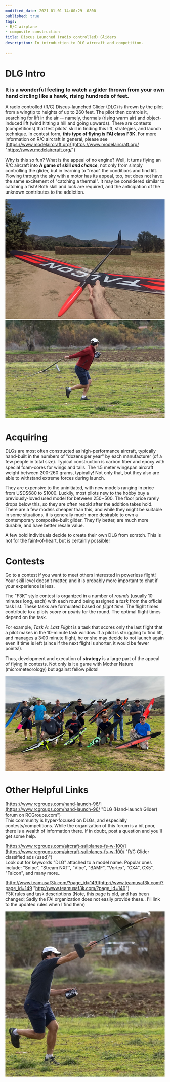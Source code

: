 ```yaml
---
modified_date: 2021-01-01 14:00:29 -0800
published: true
tags:
- R/C airplane
- composite construction
title: Discus Launched (radio controlled) Gliders
description: In introduction to DLG aircraft and competition.

---
```

# DLG Intro

### It is a wonderful feeling to watch a glider thrown from your own hand circling like a hawk, rising hundreds of feet.

A radio controlled (R/C) Discus-launched Glider (DLG) is thrown by the pilot from a wingtip to heights of up to 260 feet. The pilot then controls it, searching for lift in the air -- namely, thermals (rising warm air) and object-induced lift (wind hitting a hill and going upwards). There are contests (competitions) that test pilots' skill in finding this lift, strategies, and launch technique. In contest form, **this type of flying is FAI class F3K**. For more information on R/C aircraft in general, please see [https://www.modelaircraft.org/](https://www.modelaircraft.org/ "https://www.modelaircraft.org/")

Why is this so fun? What is the appeal of no engine? Well, it turns flying an R/C aircraft into **A game of skill _and chance_**, not only from simply controlling the glider, but in learning to "read" the conditions and find lift. Plowing through the sky with a motor has its appeal, too, but does not have the same excitement of "catching a thermal". It may be considered similar to catching a fish! Both skill and luck are required, and the anticipation of the unknown contributes to the addiction.

![](/uploads/img_20200718_124858_resize.jpg)![](/uploads/launch1.JPG)

# Acquiring

DLGs are most often constructed as high-performance aircraft, typically hand-built in the numbers of "dozens per year" by each manufacturer (of a few people in total size). Typical construction is carbon fiber and epoxy with special foam-cores for wings and tails. The 1.5 meter wingspan aircraft weight between 200-260 grams, typically! Not only that, but they also are able to withstand extreme forces during launch.

They are expensive to the uninitiated, with new models ranging in price from USD$680 to $1000. Luckily, most pilots new to the hobby buy a previously-loved used model for between $250-$500. The floor price rarely drops below this, so they are often resold after the addition takes hold. There are a few models cheaper than this, and while they might be suitable in some situations, it is generally much more desirable to own a contemporary composite-built glider. They fly better, are much more durable, and have better resale value.

A few bold individuals decide to create their own DLG from scratch. This is not for the faint-of-heart, but is certainly possible!

# Contests

Go to a contest if you want to meet others interested in powerless flight! Your skill level doesn't matter, and it is probably more important to chat if your experience is less.

The "F3K" style contest is organized in a number of _rounds_ (usually 10 minutes long, each) with each round being assigned a _task_ from the official task list. These tasks are formulated based on _flight time_. The flight times contribute to a pilots _score_ or _points_ for the round. The optimal flight times depend on the task.

For example, _Task A: Last Flight_ is a task that scores only the last flight that a pilot makes in the 10-minute task window. If a pilot is struggling to find lift, and manages a 3:00 minute flight, he or she may decide to not launch again even if time is left (since if the next flight is shorter, it would be fewer points!).

Thus, development and execution of **strategy** is a large part of the appeal of flying in contests. Not only is it a game with Mother Nature (micrometeorology) but against fellow pilots!

![](/uploads/img_5066_resize.jpg)

# Other Helpful Links

[https://www.rcgroups.com/hand-launch-96/](https://www.rcgroups.com/hand-launch-96/ "DLG (Hand-launch Glider) forum on RCGroups.com")  
This community is hyper-focused on DLGs, and especially contests/competitions. While the organization of this forum is a bit poor, there is a wealth of information there. If in doubt, post a question and you'll get some help.

[https://www.rcgroups.com/aircraft-sailplanes-fs-w-100/](https://www.rcgroups.com/aircraft-sailplanes-fs-w-100/ "R/C Glider classified ads (used)")  
Look out for keywords "DLG" attached to a model name. Popular ones include: "Snipe", "Stream NXT", "Vibe", "BAMF", "Vortex", "CX4", CX5", "Falcon", and many more..

[http://www.teamusaf3k.com/?page_id=149](http://www.teamusaf3k.com/?page_id=149 "http://www.teamusaf3k.com/?page_id=149")  
F3K rules and task descriptions (Note, this page is old, and has been changed; Sadly the FAI organization does not easily provide these.. I'll link to the updated rules when I find them)

![](/uploads/launch2.JPG)